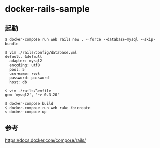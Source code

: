 docker-rails-sample
=====

起動
-----

```
$ docker-compose run web rails new . --force --database=mysql --skip-bundle

$ vim ./rails/config/database.yml
default: &default
  adapter: mysql2
  encoding: utf8
  pool: 5
  username: root
  password: password
  host: db

$ vim ./rails/Gemfile
gem 'mysql2', '~> 0.3.20'

$ docker-compose build
$ docker-compose run web rake db:create
$ docker-compose up
```

参考
-----

https://docs.docker.com/compose/rails/
